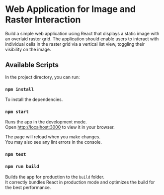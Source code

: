 # Web Application for Image and Raster Interaction

Build a simple web application using React that displays a static image with an overlaid raster grid. The application should enable users to interact with individual cells in the raster grid via a vertical list view, toggling their visibility on the image.

## Available Scripts

In the project directory, you can run:

### `npm install`

To install the dependencies.

### `npm start`

Runs the app in the development mode.\
Open [http://localhost:3000](http://localhost:3000) to view it in your browser.

The page will reload when you make changes.\
You may also see any lint errors in the console.

### `npm test`

### `npm run build`

Builds the app for production to the `build` folder.\
It correctly bundles React in production mode and optimizes the build for the best performance.
